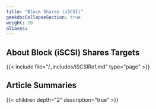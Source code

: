 ```yaml
---
title: "Block Shares (iSCSI)"
geekdocCollapseSection: true
weight: 20
aliases: 
---
```



## About Block (iSCSI) Shares Targets
{{< include file="/_includes/iSCSIRef.md" type="page" >}}

## Article Summaries

{{< children depth="2" description="true" >}}
